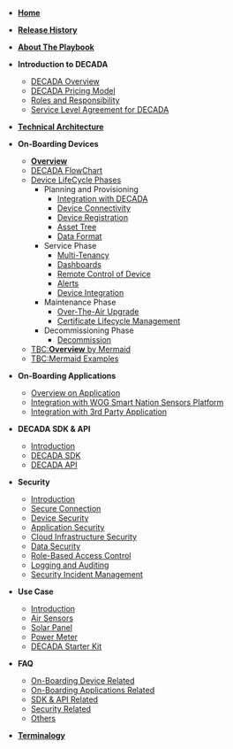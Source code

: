 <!-- docs/sidebar -->
- [**Home**](README.md)

- [**Release History**](Release.md)
- [**About The Playbook**](AboutPlaybook.md)
- **Introduction to DECADA**<!--(Overview/intro.md)-->
  - [DECADA Overview](Overview/Overview.md)
  - [DECADA Pricing Model](Overview/Pricing.md)
  - [Roles and Responsibility](Overview/Tablerole.md)
  - [Service Level Agreement for DECADA](Overview/sla.md)

- [**Technical Architecture**](Overview/HighNet.md)

- **On-Boarding Devices**
  - [**Overview**](OnBoardDevice/Intro.md)
  - [DECADA FlowChart](OnBoardDevice/Flowchart.html)
  - [Device LifeCycle Phases](OnBoardDevice/Overview2.md)
    - Planning and Provisioning
      - [Integration with DECADA](OnBoardDevice/IntegrationWithDecada.md)
      - [Device Connectivity](OnBoardDevice/DeviceConnectivity.md)
      - [Device Registration](OnBoardDevice/DeviceRegistration.md)
      - [Asset Tree](OnBoardDevice/AssetTree.md)
      - [Data Format](OnBoardDevice/DataFormat.md)
    - Service Phase
      - [Multi-Tenancy](OnBoardDevice/MultiTenancy.md)
      - [Dashboards](OnBoardDevice/Dashboard.md)
      - [Remote Control of Device](OnBoardDevice/RemoteControlDevice.md)
      - [Alerts](OnBoardDevice/Alerts.md)
      - [Device Integration](OnBoardDevice/DeviceIntegration.md)
    - Maintenance Phase
      - [Over-The-Air Upgrade](OnBoardDevice/OverTheAir.md)
      - [Certificate Lifecycle Management](OnBoardDevice/Certificate.md)
    - Decommissioning Phase
      - [Decommission](OnBoardDevice/Decommission.md)
  - [TBC:**Overview** by Mermaid](OnBoardDevice/Overview.md)
  - [TBC:Mermaid Examples](OnBoardDevice/Overviewdiffmermaid.md)

- **On-Boarding Applications**
  - [Overview on Application](OnBoardingApplication/Overview.md)
  - [Integration with WOG Smart Nation Sensors Platform](OnBoardingApplication/WogSnsp.md)
  - [Integration with 3rd Party Application](OnBoardingApplication/3rdPartyApplication.md)

- **DECADA SDK & API**
  - [Introduction](SDKAPI/Introduction.md)
  - [DECADA SDK](SDKAPI/SDK.md)
  - [DECADA API](SDKAPI/API.md)

- **Security**
  - [Introduction](Security/Introduction.md)
  - [Secure Connection](Security/SecureConnection.md)
  - [Device Security](Security/DeviceSecurity.md)
  - [Application Security](Security/ApplicationSecurity.md)
  - [Cloud Infrastructure Security](Security/CloudInfrastructureSecurity.md)
  - [Data Security](Security/DataSecurity.md)
  - [Role-Based Access Control](Security/RoleBasedAccessControl.md)
  - [Logging and Auditing](Security/LoggingAndAuditing.md)
  - [Security Incident Management](Security/SecurityIncidentManagement.md)

- **Use Case**
  - [Introduction](UseCase/Introduction.md)
  - [Air Sensors](UseCase/AirSensor.md)
  - [Solar Panel](UseCase/SolarPanel.md)
  - [Power Meter](UseCase/PowerMeter.md)
  - [DECADA Starter Kit](UseCase/DecadaStarterKit.md)

- **FAQ**
  - [On-Boarding Device Related](FAQ/OnBoardingPhase.md)
  - [On-Boarding Applications Related](FAQ/OnBoardingApplications.md)
  - [SDK & API Related](FAQ/DecadaSdkApi.md)
  - [Security Related](FAQ/Security.md)
  - [Others](FAQ/Others.md)

- [**Terminalogy**](Overview/Terminology.md)
